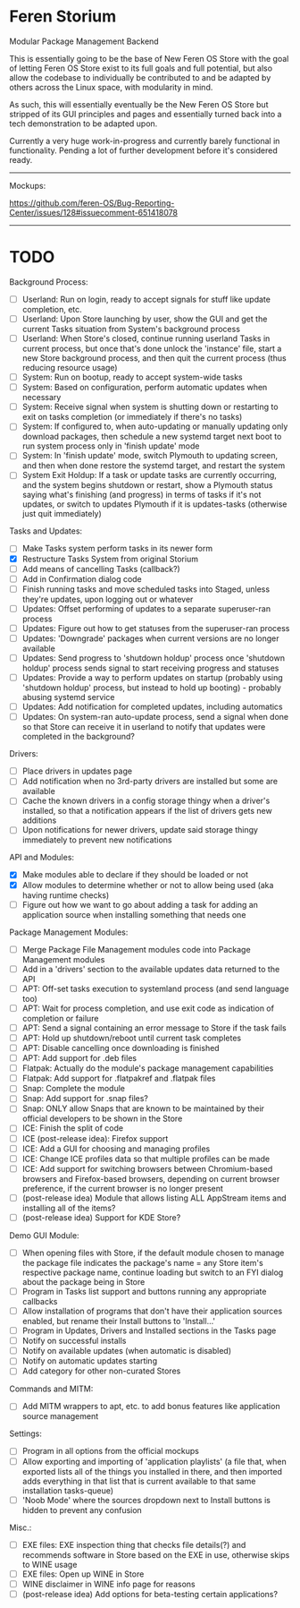 # Feren Storium

Modular Package Management Backend

This is essentially going to be the base of New Feren OS Store with the goal of letting Feren OS Store exist to its full goals and full potential, but also allow the codebase to individually be contributed to and be adapted by others across the Linux space, with modularity in mind.


As such, this will essentially eventually be the New Feren OS Store but stripped of its GUI principles and pages and essentially turned back into a tech demonstration to be adapted upon.


Currently a very huge work-in-progress and currently barely functional in functionality. Pending a lot of further development before it's considered ready.

---

Mockups:

https://github.com/feren-OS/Bug-Reporting-Center/issues/128#issuecomment-651418078

---

<h1>TODO</h1>

Background Process:

- [ ] Userland: Run on login, ready to accept signals for stuff like update completion, etc.
- [ ] Userland: Upon Store launching by user, show the GUI and get the current Tasks situation from System's background process
- [ ] Userland: When Store's closed, continue running userland Tasks in current process, but once that's done unlock the 'instance' file, start a new Store background process, and then quit the current process (thus reducing resource usage)
- [ ] System: Run on bootup, ready to accept system-wide tasks
- [ ] System: Based on configuration, perform automatic updates when necessary
- [ ] System: Receive signal when system is shutting down or restarting to exit on tasks completion (or immediately if there's no tasks)
- [ ] System: If configured to, when auto-updating or manually updating only download packages, then schedule a new systemd target next boot to run system process only in 'finish update' mode
- [ ] System: In 'finish update' mode, switch Plymouth to updating screen, and then when done restore the systemd target, and restart the system
- [ ] System Exit Holdup: If a task or update tasks are currently occurring, and the system begins shutdown or restart, show a Plymouth status saying what's finishing (and progress) in terms of tasks if it's not updates, or switch to updates Plymouth if it is updates-tasks (otherwise just quit immediately)

Tasks and Updates:

- [ ] Make Tasks system perform tasks in its newer form
- [x] Restructure Tasks System from original Storium
- [ ] Add means of cancelling Tasks (callback?)
- [ ] Add in Confirmation dialog code
- [ ] Finish running tasks and move scheduled tasks into Staged, unless they're updates, upon logging out or whatever
- [ ] Updates: Offset performing of updates to a separate superuser-ran process
- [ ] Updates: Figure out how to get statuses from the superuser-ran process
- [ ] Updates: 'Downgrade' packages when current versions are no longer available
- [ ] Updates: Send progress to 'shutdown holdup' process once 'shutdown holdup' process sends signal to start receiving progress and statuses
- [ ] Updates: Provide a way to perform updates on startup (probably using 'shutdown holdup' process, but instead to hold up booting) - probably abusing systemd service
- [ ] Updates: Add notification for completed updates, including automatics
- [ ] Updates: On system-ran auto-update process, send a signal when done so that Store can receive it in userland to notify that updates were completed in the background?

Drivers:

- [ ] Place drivers in updates page
- [ ] Add notification when no 3rd-party drivers are installed but some are available
- [ ] Cache the known drivers in a config storage thingy when a driver's installed, so that a notification appears if the list of drivers gets new additions
- [ ] Upon notifications for newer drivers, update said storage thingy immediately to prevent new notifications

API and Modules:

- [x] Make modules able to declare if they should be loaded or not
- [x] Allow modules to determine whether or not to allow being used (aka having runtime checks)
- [ ] Figure out how we want to go about adding a task for adding an application source when installing something that needs one

Package Management Modules:

- [ ] Merge Package File Management modules code into Package Management modules
- [ ] Add in a 'drivers' section to the available updates data returned to the API
- [ ] APT: Off-set tasks execution to systemland process (and send language too)
- [ ] APT: Wait for process completion, and use exit code as indication of completion or failure
- [ ] APT: Send a signal containing an error message to Store if the task fails
- [ ] APT: Hold up shutdown/reboot until current task completes
- [ ] APT: Disable cancelling once downloading is finished
- [ ] APT: Add support for .deb files
- [ ] Flatpak: Actually do the module's package management capabilities
- [ ] Flatpak: Add support for .flatpakref and .flatpak files
- [ ] Snap: Complete the module
- [ ] Snap: Add support for .snap files?
- [ ] Snap: ONLY allow Snaps that are known to be maintained by their official developers to be shown in the Store
- [ ] ICE: Finish the split of code
- [ ] ICE (post-release idea): Firefox support
- [ ] ICE: Add a GUI for choosing and managing profiles
- [ ] ICE: Change ICE profiles data so that multiple profiles can be made
- [ ] ICE: Add support for switching browsers between Chromium-based browsers and Firefox-based browsers, depending on current browser preference, if the current browser is no longer present
- [ ] (post-release idea) Module that allows listing ALL AppStream items and installing all of the items?
- [ ] (post-release idea) Support for KDE Store?

Demo GUI Module:

- [ ] When opening files with Store, if the default module chosen to manage the package file indicates the package's name = any Store item's respective package name, continue loading but switch to an FYI dialog about the package being in Store
- [ ] Program in Tasks list support and buttons running any appropriate callbacks
- [ ] Allow installation of programs that don't have their application sources enabled, but rename their Install buttons to 'Install...'
- [ ] Program in Updates, Drivers and Installed sections in the Tasks page
- [ ] Notify on successful installs
- [ ] Notify on available updates (when automatic is disabled)
- [ ] Notify on automatic updates starting
- [ ] Add category for other non-curated Stores

Commands and MITM:

- [ ] Add MITM wrappers to apt, etc. to add bonus features like application source management

Settings:

- [ ] Program in all options from the official mockups
- [ ] Allow exporting and importing of 'application playlists' (a file that, when exported lists all of the things you installed in there, and then imported adds everything in that list that is current available to that same installation tasks-queue)
- [ ] 'Noob Mode' where the sources dropdown next to Install buttons is hidden to prevent any confusion

Misc.:

- [ ] EXE files: EXE inspection thing that checks file details(?) and recommends software in Store based on the EXE in use, otherwise skips to WINE usage
- [ ] EXE files: Open up WINE in Store
- [ ] WINE disclaimer in WINE info page for reasons
- [ ] (post-release idea) Add options for beta-testing certain applications?